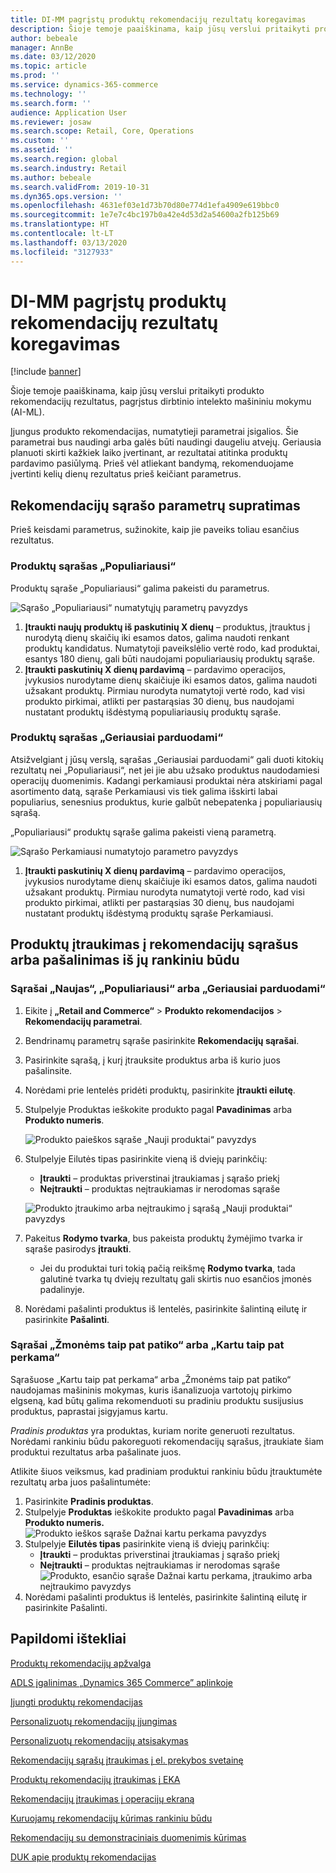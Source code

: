 ```yaml
---
title: DI-MM pagrįstų produktų rekomendacijų rezultatų koregavimas
description: Šioje temoje paaiškinama, kaip jūsų verslui pritaikyti produkto rekomendacijų rezultatus, pagrįstus dirbtinio intelekto mašininiu mokymu (AI-ML).
author: bebeale
manager: AnnBe
ms.date: 03/12/2020
ms.topic: article
ms.prod: ''
ms.service: dynamics-365-commerce
ms.technology: ''
ms.search.form: ''
audience: Application User
ms.reviewer: josaw
ms.search.scope: Retail, Core, Operations
ms.custom: ''
ms.assetid: ''
ms.search.region: global
ms.search.industry: Retail
ms.author: bebeale
ms.search.validFrom: 2019-10-31
ms.dyn365.ops.version: ''
ms.openlocfilehash: 4631ef03e1d73b70d80e774d1efa4909e619bbc0
ms.sourcegitcommit: 1e7e7c4bc197b0a42e4d53d2a54600a2fb125b69
ms.translationtype: HT
ms.contentlocale: lt-LT
ms.lasthandoff: 03/13/2020
ms.locfileid: "3127933"
---
```

# <a name="adjust-ai-ml-based-product-recommendation-results"></a>DI-MM pagrįstų produktų rekomendacijų rezultatų koregavimas


[!include [banner](includes/banner.md)]

Šioje temoje paaiškinama, kaip jūsų verslui pritaikyti produkto rekomendacijų rezultatus, pagrįstus dirbtinio intelekto mašininiu mokymu (AI-ML). 

Įjungus produkto rekomendacijas, numatytieji parametrai įsigalios. Šie parametrai bus naudingi arba galės būti naudingi daugeliu atvejų. Geriausia planuoti skirti kažkiek laiko įvertinant, ar rezultatai atitinka produktų pardavimo pasiūlymą. Prieš vėl atliekant bandymą, rekomenduojame įvertinti kelių dienų rezultatus prieš keičiant parametrus. 

## <a name="understanding-recommendation-list-parameters"></a>Rekomendacijų sąrašo parametrų supratimas

Prieš keisdami parametrus, sužinokite, kaip jie paveiks toliau esančius rezultatus.

### <a name="trending-product-list"></a>Produktų sąrašas „Populiariausi“

Produktų sąraše „Populiariausi“ galima pakeisti du parametrus.

![Sąrašo „Populiariausi“ numatytųjų parametrų pavyzdys](./media/exampletrendingparameters.png)

1. **Įtraukti naujų produktų iš paskutinių X dienų** – produktus, įtrauktus į nurodytą dienų skaičių iki esamos datos, galima naudoti renkant produktų kandidatus. Numatytoji paveikslėlio vertė rodo, kad produktai, esantys 180 dienų, gali būti naudojami populiariausių produktų sąraše.
1. **Įtraukti paskutinių X dienų pardavimą** – pardavimo operacijos, įvykusios nurodytame dienų skaičiuje iki esamos datos, galima naudoti užsakant produktų. Pirmiau nurodyta numatytoji vertė rodo, kad visi produkto pirkimai, atlikti per pastarąsias 30 dienų, bus naudojami nustatant produktų išdėstymą populiariausių produktų sąraše. 

### <a name="best-selling-product-list"></a>Produktų sąrašas „Geriausiai parduodami“

Atsižvelgiant į jūsų verslą, sąrašas „Geriausiai parduodami“ gali duoti kitokių rezultatų nei „Populiariausi“, net jei jie abu užsako produktus naudodamiesi operacijų duomenimis. Kadangi perkamiausi produktai nėra atskiriami pagal asortimento datą, sąraše Perkamiausi vis tiek galima išskirti labai populiarius, senesnius produktus, kurie galbūt nebepatenka į populiariausių sąrašą. 

„Populiariausi“ produktų sąraše galima pakeisti vieną parametrą.

![Sąrašo Perkamiausi numatytojo parametro pavyzdys](./media/examplebestsellingparameters.PNG)

1. **Įtraukti paskutinių X dienų pardavimą** – pardavimo operacijos, įvykusios nurodytame dienų skaičiuje iki esamos datos, galima naudoti užsakant produktų. Pirmiau nurodyta numatytoji vertė rodo, kad visi produkto pirkimai, atlikti per pastarąsias 30 dienų, bus naudojami nustatant produktų išdėstymą produktų sąraše Perkamiausi. 

## <a name="manually-add-or-remove-products-from-recommendation-lists"></a>Produktų įtraukimas į rekomendacijų sąrašus arba pašalinimas iš jų rankiniu būdu

### <a name="for-new-trending-or-best-selling-lists"></a>Sąrašai „Naujas“, „Populiariausi“ arba „Geriausiai parduodami“

1.  Eikite į **„Retail and Commerce“** > **Produkto rekomendacijos** > **Rekomendacijų parametrai**.
1.  Bendrinamų parametrų sąraše pasirinkite **Rekomendacijų sąrašai**.
1.  Pasirinkite sąrašą, į kurį įtrauksite produktus arba iš kurio juos pašalinsite.
1.  Norėdami prie lentelės pridėti produktų, pasirinkite **įtraukti eilutę**. 
1.  Stulpelyje Produktas ieškokite produkto pagal **Pavadinimas** arba **Produkto numeris**.

    ![Produkto paieškos sąraše „Nauji produktai“ pavyzdys](./media/examplenewlistconfiguration1.png)

1.  Stulpelyje Eilutės tipas pasirinkite vieną iš dviejų parinkčių:
    -   **Įtraukti** – produktas priverstinai įtraukiamas į sąrašo priekį
    -   **Neįtraukti** – produktas neįtraukiamas ir nerodomas sąraše
    
    ![Produkto įtraukimo arba neįtraukimo į sąrašą „Nauji produktai“ pavyzdys](./media/examplenewlistconfiguration2.png)

1.  Pakeitus **Rodymo tvarka**, bus pakeista produktų žymėjimo tvarka ir sąraše pasirodys **įtraukti**.
    - Jei du produktai turi tokią pačią reikšmę **Rodymo tvarka**, tada galutinė tvarka tų dviejų rezultatų gali skirtis nuo esančios įmonės padalinyje.
1.  Norėdami pašalinti produktus iš lentelės, pasirinkite šalintiną eilutę ir pasirinkite **Pašalinti**.


### <a name="for-people-also-like-or-frequently-bought-together-lists"></a>Sąrašai „Žmonėms taip pat patiko“ arba „Kartu taip pat perkama“

Sąrašuose „Kartu taip pat perkama“ arba „Žmonėms taip pat patiko“ naudojamas mašininis mokymas, kuris išanalizuoja vartotojų pirkimo elgseną, kad būtų galima rekomenduoti su pradiniu produktu susijusius produktus, paprastai įsigyjamus kartu. 
 
*Pradinis produktas* yra produktas, kuriam norite generuoti rezultatus. Norėdami rankiniu būdu pakoreguoti rekomendacijų sąrašus, įtraukiate šiam produktui rezultatus arba pašalinate juos. 

Atlikite šiuos veiksmus, kad pradiniam produktui rankiniu būdu įtrauktumėte rezultatų arba juos pašalintumėte:
1.  Pasirinkite **Pradinis produktas**. 
1.  Stulpelyje **Produktas** ieškokite produkto pagal **Pavadinimas** arba **Produkto numeris.**
![Produkto ieškos sąraše Dažnai kartu perkama pavyzdys](./media/exampleFBTlistconfiguration1.png)
1. Stulpelyje **Eilutės tipas** pasirinkite vieną iš dviejų parinkčių:
    - **Įtraukti** – produktas priverstinai įtraukiamas į sąrašo priekį
    - **Neįtraukti** – produktas neįtraukiamas ir nerodomas sąraše     
![Produkto, esančio sąraše Dažnai kartu perkama, įtraukimo arba neįtraukimo pavyzdys](./media/exampleFBTlistconfiguration2.png)
1.  Norėdami pašalinti produktus iš lentelės, pasirinkite šalintiną eilutę ir pasirinkite Pašalinti.


## <a name="additional-resources"></a>Papildomi ištekliai

[Produktų rekomendacijų apžvalga](product-recommendations.md)

[ADLS įgalinimas „Dynamics 365 Commerce” aplinkoje](enable-adls-environment.md)

[Įjungti produktų rekomendacijas](enable-product-recommendations.md)

[Personalizuotų rekomendacijų įjungimas](personalized-recommendations.md)

[Personalizuotų rekomendacijų atsisakymas](personalization-gdpr.md)

[Rekomendacijų sąrašų įtraukimas į el. prekybos svetainę](add-reco-list-to-page.md)

[Produktų rekomendacijų įtraukimas į EKA](product.md)

[Rekomendacijų įtraukimas į operacijų ekraną](add-recommendations-control-pos-screen.md)

[Kuruojamų rekomendacijų kūrimas rankiniu būdu](create-editorial-recommendation-lists.md)

[Rekomendacijų su demonstraciniais duomenimis kūrimas](product-recommendations-demo-data.md)

[DUK apie produktų rekomendacijas](faq-recommendations.md)
